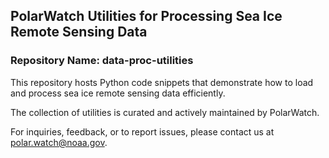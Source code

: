 ## PolarWatch Utilities for Processing Sea Ice Remote Sensing Data

### Repository Name: data-proc-utilities

This repository hosts Python code snippets that demonstrate 
how to load and process sea ice remote sensing data efficiently. 

The collection of utilities is curated and actively maintained by 
PolarWatch.

For inquiries, feedback, or to report issues, 
please contact us at [polar.watch@noaa.gov](mailto:polar.watch@noaa.gov).

 
